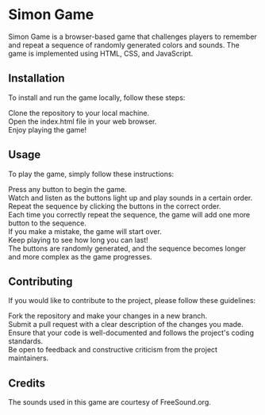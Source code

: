 # Simon Game
Simon Game is a browser-based game that challenges players to remember and repeat a sequence of randomly generated colors and sounds. The game is implemented using HTML, CSS, and JavaScript.

## Installation
To install and run the game locally, follow these steps:

Clone the repository to your local machine.<br>
Open the index.html file in your web browser.<br>
Enjoy playing the game!

## Usage
To play the game, simply follow these instructions:

Press any button to begin the game.<br>
Watch and listen as the buttons light up and play sounds in a certain order.<br>
Repeat the sequence by clicking the buttons in the correct order.<br>
Each time you correctly repeat the sequence, the game will add one more button to the sequence.<br>
If you make a mistake, the game will start over.<br>
Keep playing to see how long you can last!<br>
The buttons are randomly generated, and the sequence becomes longer and more complex as the game progresses.

## Contributing
If you would like to contribute to the project, please follow these guidelines:

Fork the repository and make your changes in a new branch.<br>
Submit a pull request with a clear description of the changes you made.<br>
Ensure that your code is well-documented and follows the project's coding standards.<br>
Be open to feedback and constructive criticism from the project maintainers.<br>

## Credits
The sounds used in this game are courtesy of FreeSound.org.
